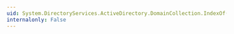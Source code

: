 ```yaml
---
uid: System.DirectoryServices.ActiveDirectory.DomainCollection.IndexOf(System.DirectoryServices.ActiveDirectory.Domain)
internalonly: False
---
```

